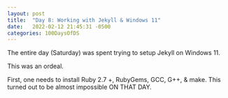 ```yaml
---
layout: post
title:  "Day 8: Working with Jekyll & Windows 11"
date:   2022-02-12 21:45:31 -0500
categories: 100DaysOfDS
---
```


The entire day (Saturday) was spent trying to setup Jekyll on Windows 11.

This was an ordeal. 

First, one needs to install Ruby 2.7 +, RubyGems, GCC, G++, & make. This turned out to be almost impossible ON THAT DAY.
